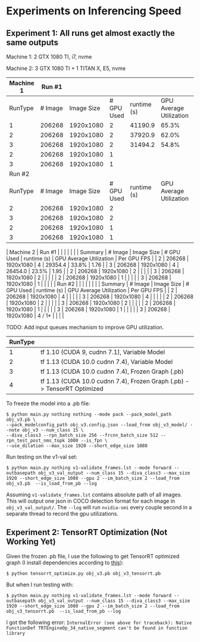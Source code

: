 # Experiments on Inferencing Speed



## Experiment 1: All runs get almost exactly the same outputs

Machine 1: 2 GTX 1080 TI, i7, nvme

Machine 2: 3 GTX 1080 TI + 1 TITAN X, E5, nvme

| Machine 1    | Run #1  |            |            |             |                         |             |
|---------|---------|------------|------------|-------------|-------------------------|-------------|
| RunType | # Image | Image Size | # GPU Used | runtime (s) | GPU Average Utilization | Per GPU FPS |
| 1       | 206268  | 1920x1080  | 2          | 41190.9     | 65.3%                   | 2.50        |
| 2       | 206268  | 1920x1080  | 2          | 37920.9     | 62.0%                   | 2.72        |
| 3       | 206268  | 1920x1080  | 2          | 31494.2     | 54.8%                   | 3.27        |
| 2       | 206268  | 1920x1080  | 1          |             |                         |             |
| 3       | 206268  | 1920x1080  | 1          |             |                         |             |
| Run #2  |         |            |            |             |                         |             |
| RunType | # Image | Image Size | # GPU Used | runtime (s) | GPU Average Utilization | Per GPU FPS |
| 2       | 206268  | 1920x1080  | 2          |             |                         |             |
| 3       | 206268  | 1920x1080  | 2          |             |                         |             |
| 2       | 206268  | 1920x1080  | 1          |             |                         |             |
| 3       | 206268  | 1920x1080  | 1          |             |                         |             |


| Machine 2    | Run #1  |            |            |             |                         |             |
| Summary | # Image | Image Size | # GPU Used | runtime (s) | GPU Average Utilization | Per GPU FPS |
| 2       | 206268  | 1920x1080  | 4          | 29354.4     | 33.8%                   | 1.76        |
| 3       | 206268  | 1920x1080  | 4          | 26454.0     | 23.5%                   | 1.95        |
| 2       | 206268  | 1920x1080  | 2          |             |                         |             |
| 3       | 206268  | 1920x1080  | 2          |             |                         |             |
| 2       | 206268  | 1920x1080  | 1          |             |                         |             |
| 3       | 206268  | 1920x1080  | 1          |             |                         |             |
| Run #2  |         |            |            |             |                         |             |
| Summary | # Image | Image Size | # GPU Used | runtime (s) | GPU Average Utilization | Per GPU FPS |
| 2       | 206268  | 1920x1080  | 4          |             |                         |             |
| 3       | 206268  | 1920x1080  | 4          |             |                         |             |
| 2       | 206268  | 1920x1080  | 2          |             |                         |             |
| 3       | 206268  | 1920x1080  | 2          |             |                         |             |
| 2       | 206268  | 1920x1080  | 1          |             |                         |             |
| 3       | 206268  | 1920x1080  | 1          |             |                         |             |
| 3       | 206268  | 1920x1080  | 4 / 1*     |             |                         |             |

TODO: Add input queues mechanism to improve GPU utilization.

| RunType |                                                                         |
|---------|-------------------------------------------------------------------------|
| 1       | tf 1.10 (CUDA 9, cudnn 7.1), Variable Model                             |
| 2       | tf 1.13 (CUDA 10.0 cudnn 7.4), Variable Model                           |
| 3       | tf 1.13 (CUDA 10.0 cudnn 7.4), Frozen Graph (.pb)                       |
| 4       | tf 1.13 (CUDA 10.0 cudnn 7.4), Frozen Graph (.pb) -> TensorRT Optimized |

To freeze the model into a .pb file:
```
$ python main.py nothing nothing --mode pack --pack_model_path obj_v3.pb \
--pack_modelconfig_path obj_v3.config.json --load_from obj_v3_model/ --note obj_v3 --num_class 15 \
--diva_class3 --rpn_batch_size 256 --frcnn_batch_size 512 --rpn_test_post_nms_topk 1000 --is_fpn \
--use_dilation --max_size 1920 --short_edge_size 1080
```

Run testing on the v1-val set:
```
$ python main.py nothing v1-validate_frames.lst --mode forward --outbasepath obj_v3_val_output --num_class 15 --diva_class3 --max_size 1920 --short_edge_size 1080 --gpu 2 --im_batch_size 2 --load_from obj_v3.pb  --is_load_from_pb --log
```
Assuming `v1-validate_frames.lst` contains absolute path of all images. This will output one json in COCO detection format for each image in `obj_v3_val_output/`. The `--log` will run `nvidia-smi` every couple second in a separate thread to record the gpu utilizations.

## Experiment 2: TensorRT Optimization (Not Working Yet)

Given the frozen .pb file, I use the following to get TensorRT optimized graph (I install dependencies according to [this](https://www.tensorflow.org/install/gpu#ubuntu_1604_cuda_10)):
```
$ python tensorrt_optimize.py obj_v3.pb obj_v3_tensorrt.pb
```

But when I run testing with:
```
$ python main.py nothing v1-validate_frames.lst --mode forward --outbasepath obj_v3_val_output --num_class 15 --diva_class3 --max_size 1920 --short_edge_size 1080 --gpu 2 --im_batch_size 2 --load_from obj_v3_tensorrt.pb  --is_load_from_pb --log
```
I got the following error:
`InternalError (see above for traceback): Native FunctionDef TRTEngineOp_34_native_segment can't be found in function library`